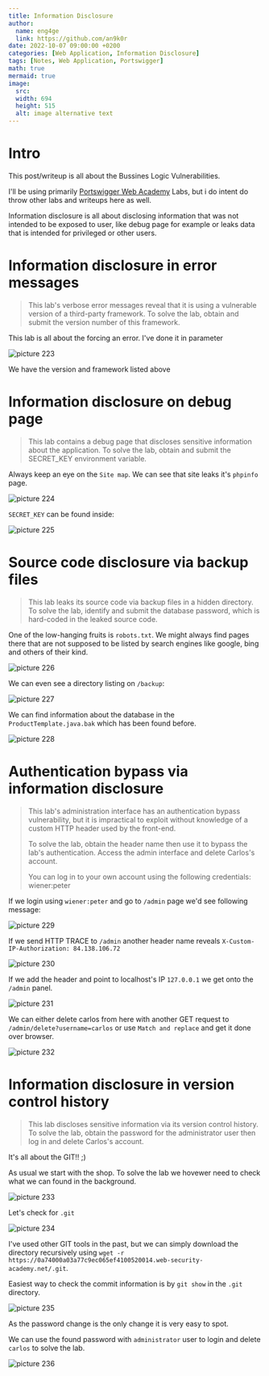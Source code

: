 ```yaml
---
title: Information Disclosure
author:
  name: eng4ge
  link: https://github.com/an9k0r
date: 2022-10-07 09:00:00 +0200
categories: [Web Application, Information Disclosure]
tags: [Notes, Web Application, Portswigger]
math: true
mermaid: true
image:
  src: 
  width: 694
  height: 515
  alt: image alternative text
---
```

# Intro
This post/writeup is all about the Bussines Logic Vulnerabilities.

I'll be using primarily [Portswigger Web Academy](https://portswigger.net/web-security/information-disclosure) Labs, but i do intent do throw other labs and writeups here as well.

Information disclosure is all about disclosing information that was not intended to be exposed to user, like debug page for example or leaks data that is intended for privileged or other users.

# Information disclosure in error messages
> This lab's verbose error messages reveal that it is using a vulnerable version of a third-party framework. To solve the lab, obtain and submit the version number of this framework. 

This lab is all about the forcing an error. I've done it in parameter

![picture 223](/assets/images/3ce755f5b9c05a9cfff053cf5583d1da9a234fa9e30166581ceb77b11fed9a83.png)  

We have the version and framework listed above

# Information disclosure on debug page
> This lab contains a debug page that discloses sensitive information about the application. To solve the lab, obtain and submit the SECRET_KEY environment variable. 

Always keep an eye on the `Site map`. We can see that site leaks it's `phpinfo` page.

![picture 224](/assets/images/79977051feb1ce8b0d87d4aeba543ab48290d62859b6c78bc6546ac26d6a646e.png) 

`SECRET_KEY` can be found inside:

![picture 225](/assets/images/39f4573489aed7c0ab3e9d6faa6afb93de4296834be26afc49d293cbd6e6d968.png)  

# Source code disclosure via backup files
> This lab leaks its source code via backup files in a hidden directory. To solve the lab, identify and submit the database password, which is hard-coded in the leaked source code. 

One of the low-hanging fruits is `robots.txt`. We might always find pages there that are not supposed to be listed by search engines like google, bing and others of their kind.

![picture 226](/assets/images/0077f7d7389bf5a61c36bb14ff217a7a35e6a7071bcc4d65c1959ca8ba6cba65.png)  

We can even see a directory listing on `/backup`:

![picture 227](/assets/images/b9ba76bd3414aa724c7364d4460392aa3224c1c238905cc3188687e332493315.png)  

We can find information about the database in the `ProductTemplate.java.bak` which has been found before.

![picture 228](/assets/images/da0d81e8c9f03f6579cfbb458a34bc32f64321661866e3930f7e578d79f816dc.png)  


# Authentication bypass via information disclosure
> This lab's administration interface has an authentication bypass vulnerability, but it is impractical to exploit without knowledge of a custom HTTP header used by the front-end.
> 
> To solve the lab, obtain the header name then use it to bypass the lab's authentication. Access the admin interface and delete Carlos's account.
> 
> You can log in to your own account using the following credentials: wiener:peter 

If we login using `wiener:peter` and go to `/admin` page we'd see following message:

![picture 229](/assets/images/d93509a9922750e1e8221a8f5511fe987962912088fe2520bb23ed93987c1054.png)  

If we send HTTP TRACE to `/admin` another header name reveals `X-Custom-IP-Authorization: 84.138.106.72`

![picture 230](/assets/images/35bca5f0170a16f5880ce0f45b22dfc9c35a74c3b602d447df49e0cb257aed2d.png)  

If we add the header and point to localhost's IP `127.0.0.1` we get onto the `/admin` panel.

![picture 231](/assets/images/407e7af790b3db3129889b3e2b2e3ec5dac6cded433eee133dcc4d6628d2c650.png)  

We can either delete carlos from here with another GET request to `/admin/delete?username=carlos` or use `Match and replace` and get it done over browser.

![picture 232](/assets/images/0d1eef04894fadbd00c5d08d9af98afb7cf823fd2cf8a73a5f6b8b882af89839.png)  

# Information disclosure in version control history
> This lab discloses sensitive information via its version control history. To solve the lab, obtain the password for the administrator user then log in and delete Carlos's account. 

It's all about the GIT!! ;)

As usual we start with the shop. To solve the lab we hovewer need to check what we can found in the background.

![picture 233](/assets/images/a1a512c2109153f432a9af38173b20015e1974d0dba20d2c1cdf779bb5409521.png)

Let's check for `.git` 

![picture 234](/assets/images/6ddc66d359dccc270e0bba8211300b5773bb92ec811662c3c18ddd96d549cda3.png)  

I've used other GIT tools in the past, but we can simply download the directory recursively using `wget -r https://0a74000a03a77c9ec065ef4100520014.web-security-academy.net/.git`.

Easiest way to check the commit information is by `git show` in the `.git` directory.

![picture 235](/assets/images/1c98afdfe73200e139aaf2b4e27b3485acb2bdbba9df6f001cb2aab3ac828a5e.png)  

As the password change is the only change it is very easy to spot.

We can use the found password with `administrator` user to login and delete `carlos` to solve the lab.

![picture 236](/assets/images/817bcb22550adfc747d4ce378716e2e8f9e3de407649c75d43978244cebbc20a.png)